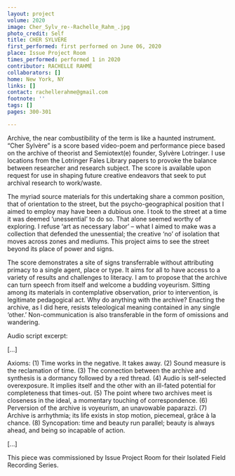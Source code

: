 ```yaml
---
layout: project
volume: 2020
image: Cher_Sylv_re--Rachelle_Rahm_.jpg
photo_credit: Self
title: CHER SYLVÈRE
first_performed: first performed on June 06, 2020
place: Issue Project Room
times_performed: performed 1 in 2020
contributor: RACHELLE RAHMÉ
collaborators: []
home: New York, NY
links: []
contact: rachellerahme@gmail.com
footnote: ''
tags: []
pages: 300-301

---
```


Archive, the near combustibility of the term is like a haunted instrument. “Cher Sylvère” is a score based video-poem and performance piece based on the archive of theorist and Semiotext(e) founder, Sylvère Lotringer. I use locations from the Lotringer Fales Library papers to provoke the balance between researcher and research subject. The score is available upon request for use in shaping future creative endeavors that seek to put archival research to work/waste.

The myriad source materials for this undertaking share a common position, that of orientation to the street, but the psycho-geographical position that I aimed to employ may have been a dubious one. I took to the street at a time it was deemed ‘unessential’ to do so. That alone seemed worthy of exploring. I refuse ‘art as necessary labor’ – what I aimed to make was a collection that defended the unessential; the creative ‘no’ of isolation that moves across zones and mediums. This project aims to see the street beyond its place of power and signs. 

The score demonstrates a site of signs transferrable without attributing primacy to a single agent, place or type. It aims for all to have access to a variety of results and challenges to literacy.  I am to propose that the archive can turn speech from itself and welcome a budding voyeurism. Sitting among its materials in contemplative observation, prior to intervention, is legitimate pedagogical act. Why do anything with the archive? Enacting the archive, as I did here, resists teleological meaning contained in any single ‘other.’ Non-communication is also transferable in the form of omissions and wandering.

Audio script excerpt:

[…]

Axioms:
(1) Time works in the negative. It takes away.
(2) Sound measure is the reclamation of time.
(3) The connection between the archive and synthesis is a dormancy followed by a red thread.
(4) Audio is self-selected overexposure. It implies itself and the other with an ill-fated potential for completeness that times-out.
(5) The point where two archives meet is closeness in the ideal, a momentary touching of correspondence.
(6) Perversion of the archive is voyeurism, an unavowable paparazzi.
(7) Archive is arrhythmia; its life exists in stop motion, piecemeal, grâce à la chance.
(8) Syncopation: time and beauty run parallel; beauty is always ahead, and being so incapable of action.

[...]

This piece was commissioned by Issue Project Room for their Isolated Field Recording Series. 

